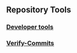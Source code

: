 Repository Tools
---------------------

### [Developer tools](devtools) ###

### [Verify-Commits](verify-commits) ###
